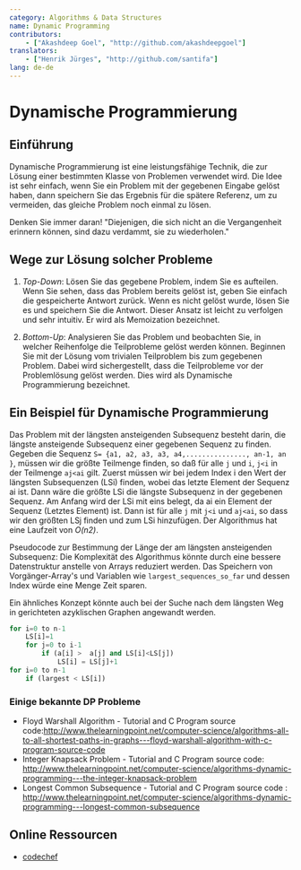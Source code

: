 ```yaml
---
category: Algorithms & Data Structures
name: Dynamic Programming
contributors:
    - ["Akashdeep Goel", "http://github.com/akashdeepgoel"]
translators:
    - ["Henrik Jürges", "http://github.com/santifa"]
lang: de-de
---
```


# Dynamische Programmierung

## Einführung
Dynamische Programmierung ist eine leistungsfähige Technik, die zur Lösung einer bestimmten Klasse von Problemen verwendet wird.
Die Idee ist sehr einfach, wenn Sie ein Problem mit der gegebenen Eingabe gelöst haben, dann speichern Sie das Ergebnis für die spätere Referenz, um zu vermeiden, das gleiche Problem noch einmal zu lösen.

Denken Sie immer daran!
"Diejenigen, die sich nicht an die Vergangenheit erinnern können, sind dazu verdammt, sie zu wiederholen."

## Wege zur Lösung solcher Probleme

1. *Top-Down*: Lösen Sie das gegebene Problem, indem Sie es aufteilen. Wenn Sie sehen, dass das Problem bereits gelöst ist, geben Sie einfach die gespeicherte Antwort zurück. Wenn es nicht gelöst wurde, lösen Sie es und speichern Sie die Antwort. Dieser Ansatz ist leicht zu verfolgen und sehr intuitiv. Er wird als Memoization bezeichnet.

2. *Bottom-Up*: Analysieren Sie das Problem und beobachten Sie, in welcher Reihenfolge die Teilprobleme gelöst werden können. Beginnen Sie mit der Lösung vom trivialen Teilproblem bis zum gegebenen Problem. Dabei wird sichergestellt, dass die Teilprobleme vor der Problemlösung gelöst werden. Dies wird als Dynamische Programmierung bezeichnet.

## Ein Beispiel für Dynamische Programmierung

Das Problem mit der längsten ansteigenden Subsequenz besteht darin, die längste ansteigende Subsequenz einer gegebenen Sequenz zu finden.
Gegeben die Sequenz `S= {a1, a2, a3, a3, a4,..............., an-1, an }`, müssen wir die größte Teilmenge finden, so daß für alle `j` und `i`, `j<i` in der Teilmenge `aj<ai` gilt.
Zuerst müssen wir bei jedem Index i den Wert der längsten Subsequenzen (LSi) finden, wobei das letzte Element der Sequenz ai ist. Dann wäre die größte LSi die längste Subsequenz in der gegebenen Sequenz. Am Anfang wird der LSi mit eins belegt, da ai ein Element der Sequenz (Letztes Element) ist. Dann ist für alle `j` mit  `j<i` und `aj<ai`, so dass wir den größten LSj finden und zum LSi hinzufügen. Der Algorithmus hat eine Laufzeit von *O(n2)*.

Pseudocode zur Bestimmung der Länge der am längsten ansteigenden Subsequenz:
Die Komplexität des Algorithmus könnte durch eine bessere Datenstruktur anstelle von Arrays reduziert werden. Das Speichern von Vorgänger-Array's und Variablen wie `largest_sequences_so_far` und dessen Index würde eine Menge Zeit sparen.

Ein ähnliches Konzept könnte auch bei der Suche nach dem längsten Weg in gerichteten azyklischen Graphen angewandt werden.
```python
for i=0 to n-1
    LS[i]=1
    for j=0 to i-1
        if (a[i] >  a[j] and LS[i]<LS[j])
            LS[i] = LS[j]+1
for i=0 to n-1
    if (largest < LS[i])
```

### Einige bekannte DP Probleme

- Floyd Warshall Algorithm - Tutorial and C Program source code:http://www.thelearningpoint.net/computer-science/algorithms-all-to-all-shortest-paths-in-graphs---floyd-warshall-algorithm-with-c-program-source-code
- Integer Knapsack Problem - Tutorial and C Program source code: http://www.thelearningpoint.net/computer-science/algorithms-dynamic-programming---the-integer-knapsack-problem
- Longest Common Subsequence - Tutorial and C Program source code : http://www.thelearningpoint.net/computer-science/algorithms-dynamic-programming---longest-common-subsequence

## Online Ressourcen

* [codechef](https://www.codechef.com/wiki/tutorial-dynamic-programming)
